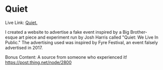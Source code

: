 # Quiet

Live Link: [Quiet.](https://baelul.github.io/quiet-promo/)

I created a website to advertise a fake event inspired by a Big Brother-esque art piece and experiment run by Josh Harris called "Quiet: We Live In Public." The advertising used was inspired by Fyre Festival, an event falsely advertised in 2017.

Bonus Content: A source from someone who experienced it! https://post.thing.net/node/2800
